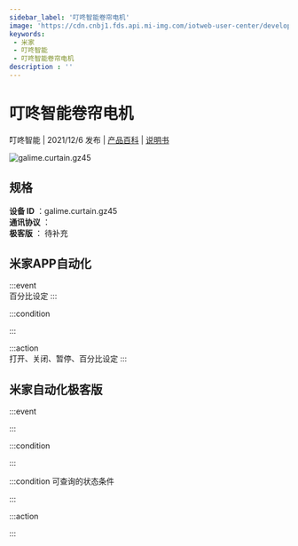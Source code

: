 ```yaml
---
sidebar_label: '叮咚智能卷帘电机'
image: 'https://cdn.cnbj1.fds.api.mi-img.com/iotweb-user-center/developer_1679069420799LWwDJzVA.png?GalaxyAccessKeyId=AKVGLQWBOVIRQ3XLEW&Expires=9223372036854775807&Signature=HS5Pann+XA875QYH4LMC/tdytMA='
keywords: 
 - 米家
 - 叮咚智能
 - 叮咚智能卷帘电机
description : ''
---
```

# 叮咚智能卷帘电机

叮咚智能 | 2021/12/6 发布 | [产品百科](https://home.mi.com/webapp/content/baike/product/index.html?model=galime.curtain.gz45/) | [说明书](https://home.mi.com/views/introduction.html?model=galime.curtain.gz45&region=cn)

![galime.curtain.gz45](https://cdn.cnbj1.fds.api.mi-img.com/iotweb-user-center/developer_1679069420799LWwDJzVA.png?GalaxyAccessKeyId=AKVGLQWBOVIRQ3XLEW&Expires=9223372036854775807&Signature=HS5Pann+XA875QYH4LMC/tdytMA=)

## 规格  
> 
**设备 ID** ：galime.curtain.gz45  
**通讯协议** ：  
**极客版**  ： 待补充 


## 米家APP自动化  

:::event  
百分比设定
:::

:::condition  

:::

:::action   
打开、关闭、暂停、百分比设定
:::

## 米家自动化极客版  

:::event  

:::

:::condition  

:::

:::condition 可查询的状态条件  

:::

:::action  

:::

        
